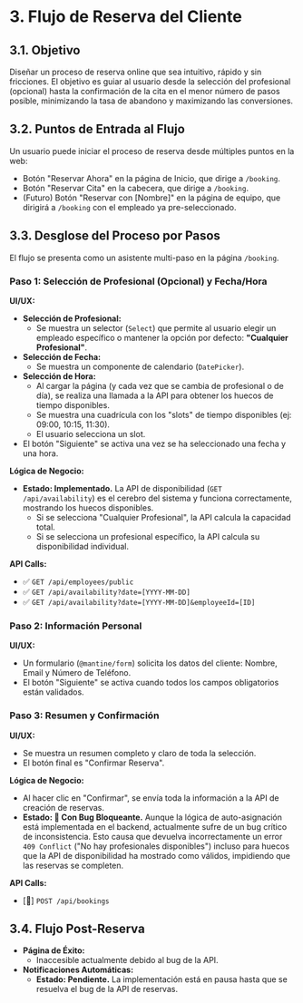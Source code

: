 <!-- File: /docs/features/03-booking-flow.md - v1.2 (Actualizado con Estado de Bug) -->

# 3. Flujo de Reserva del Cliente

## 3.1. Objetivo

Diseñar un proceso de reserva online que sea intuitivo, rápido y sin fricciones. El objetivo es guiar al usuario desde la selección del profesional (opcional) hasta la confirmación de la cita en el menor número de pasos posible, minimizando la tasa de abandono y maximizando las conversiones.

## 3.2. Puntos de Entrada al Flujo

Un usuario puede iniciar el proceso de reserva desde múltiples puntos en la web:

- Botón "Reservar Ahora" en la página de Inicio, que dirige a `/booking`.
- Botón "Reservar Cita" en la cabecera, que dirige a `/booking`.
- (Futuro) Botón "Reservar con [Nombre]" en la página de equipo, que dirigirá a `/booking` con el empleado ya pre-seleccionado.

## 3.3. Desglose del Proceso por Pasos

El flujo se presenta como un asistente multi-paso en la página `/booking`.

### Paso 1: Selección de Profesional (Opcional) y Fecha/Hora

**UI/UX:**

- **Selección de Profesional:**
  - Se muestra un selector (`Select`) que permite al usuario elegir un empleado específico o mantener la opción por defecto: **"Cualquier Profesional"**.
- **Selección de Fecha:**
  - Se muestra un componente de calendario (`DatePicker`).
- **Selección de Hora:**
  - Al cargar la página (y cada vez que se cambia de profesional o de día), se realiza una llamada a la API para obtener los huecos de tiempo disponibles.
  - Se muestra una cuadrícula con los "slots" de tiempo disponibles (ej: 09:00, 10:15, 11:30).
  - El usuario selecciona un slot.
- El botón "Siguiente" se activa una vez se ha seleccionado una fecha y una hora.

**Lógica de Negocio:**

- **Estado: Implementado.** La API de disponibilidad (`GET /api/availability`) es el cerebro del sistema y funciona correctamente, mostrando los huecos disponibles.
  - Si se selecciona "Cualquier Profesional", la API calcula la capacidad total.
  - Si se selecciona un profesional específico, la API calcula su disponibilidad individual.

**API Calls:**

- ✅ `GET /api/employees/public`
- ✅ `GET /api/availability?date=[YYYY-MM-DD]`
- ✅ `GET /api/availability?date=[YYYY-MM-DD]&employeeId=[ID]`

### Paso 2: Información Personal

**UI/UX:**

- Un formulario (`@mantine/form`) solicita los datos del cliente: Nombre, Email y Número de Teléfono.
- El botón "Siguiente" se activa cuando todos los campos obligatorios están validados.

### Paso 3: Resumen y Confirmación

**UI/UX:**

- Se muestra un resumen completo y claro de toda la selección.
- El botón final es "Confirmar Reserva".

**Lógica de Negocio:**

- Al hacer clic en "Confirmar", se envía toda la información a la API de creación de reservas.
- **Estado: 🔴 Con Bug Bloqueante.** Aunque la lógica de auto-asignación está implementada en el backend, actualmente sufre de un bug crítico de inconsistencia. Esto causa que devuelva incorrectamente un error `409 Conflict` ("No hay profesionales disponibles") incluso para huecos que la API de disponibilidad ha mostrado como válidos, impidiendo que las reservas se completen.

**API Calls:**

- [🔴] `POST /api/bookings`

## 3.4. Flujo Post-Reserva

- **Página de Éxito:**
  - Inaccesible actualmente debido al bug de la API.
- **Notificaciones Automáticas:**
  - **Estado: Pendiente.** La implementación está en pausa hasta que se resuelva el bug de la API de reservas.
